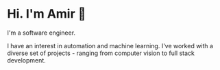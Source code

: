 # Hi. I'm Amir 👋

I'm a software engineer.

I have an interest in automation and machine learning. I've worked with a diverse set of projects - ranging from computer vision to full stack development.
